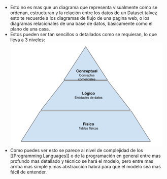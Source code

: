 - Esto no es mas que un diagrama que representa visualmente como se ordenan, estructuran y la relación entre los datos de un Dataset talvez esto te recuerde a los diagramas de flujo de una pagina web, o los diagramas relacionales de una base de datos, básicamente como el plano de una casa.
- Estos pueden ser tan sencillos o detallados como se requieran, lo que lleva a 3 niveles:
  ![image.png](../assets/image_1688601857628_0.png)
- Como puedes ver esto se parece al nivel de complejidad de los [[Programming Languages]] o de la programación en general entre mas profundo mas detallado y técnico se hará el modelo, pero entre mas arriba mas simple y mas abstracción habrá para que el modelo sea mas fácil de entender.